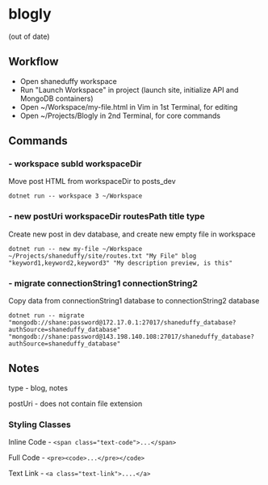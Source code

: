 # blogly

(out of date)

## Workflow
- Open shaneduffy workspace
- Run "Launch Workspace" in project (launch site, initialize API and MongoDB containers)
- Open ~/Workspace/my-file.html in Vim in 1st Terminal, for editing
- Open ~/Projects/Blogly in 2nd Terminal, for core commands

## Commands

### - workspace subId workspaceDir
Move post HTML from workspaceDir to posts_dev
```
dotnet run -- workspace 3 ~/Workspace
```

### - new postUri workspaceDir routesPath title type
Create new post in dev database, and create new empty file in workspace
```
dotnet run -- new my-file ~/Workspace ~/Projects/shaneduffy/site/routes.txt "My File" blog "keyword1,keyword2,keyword3" "My description preview, is this"
```

### - migrate connectionString1 connectionString2
Copy data from connectionString1 database to connectionString2 database
```
dotnet run -- migrate "mongodb://shane:password@172.17.0.1:27017/shaneduffy_database?authSource=shaneduffy_database" "mongodb://shane:password@143.198.140.108:27017/shaneduffy_database?authSource=shaneduffy_database"
```

## Notes
type - blog, notes

postUri - does not contain file extension

### Styling Classes

Inline Code - `<span class="text-code">...</span>`

Full Code - `<pre><code>...</pre></code>`

Text Link - `<a class="text-link">....</a>`
